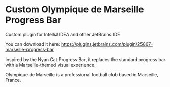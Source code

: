 # Custom Olympique de Marseille Progress Bar
Custom plugin for IntelliJ IDEA and other JetBrains IDE

You can download it here: https://plugins.jetbrains.com/plugin/25867-marseille-progress-bar

Inspired by the Nyan Cat Progress Bar, it replaces the standard progress bar with a Marseille-themed visual experience.

Olympique de Marseille is a professional football club based in Marseille, France.
